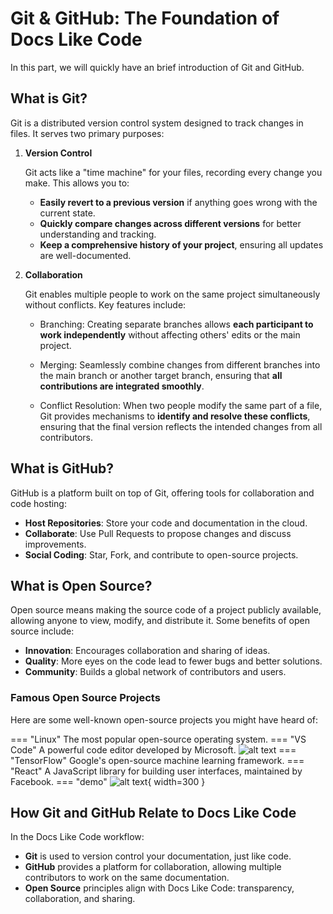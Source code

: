 # Git & GitHub: The Foundation of Docs Like Code

In this part, we will quickly have an brief introduction of Git and GitHub.

## What is Git?

Git is a distributed version control system designed to track changes in files. It serves two primary purposes:

1. **Version Control**

    Git acts like a "time machine" for your files, recording every change you make. This allows you to:

    - **Easily revert to a previous version** if anything goes wrong with the current state.
    - **Quickly compare changes across different versions** for better understanding and tracking.
    - **Keep a comprehensive history of your project**, ensuring all updates are well-documented.

2. **Collaboration**

    Git enables multiple people to work on the same project simultaneously without conflicts. Key features include:

    - Branching: Creating separate branches allows **each participant to work independently** without affecting others' edits or the main project.

    - Merging: Seamlessly combine changes from different branches into the main branch or another target branch, ensuring that **all contributions are integrated smoothly**.

    - Conflict Resolution: When two people modify the same part of a file, Git provides mechanisms to **identify and resolve these conflicts**, ensuring that the final version reflects the intended changes from all contributors.

## What is GitHub?

GitHub is a platform built on top of Git, offering tools for collaboration and code hosting:

- **Host Repositories**: Store your code and documentation in the cloud.
- **Collaborate**: Use Pull Requests to propose changes and discuss improvements.
- **Social Coding**: Star, Fork, and contribute to open-source projects.

## What is Open Source?

Open source means making the source code of a project publicly available, allowing anyone to view, modify, and distribute it. Some benefits of open source include:

- **Innovation**: Encourages collaboration and sharing of ideas.
- **Quality**: More eyes on the code lead to fewer bugs and better solutions.
- **Community**: Builds a global network of contributors and users.

### Famous Open Source Projects

Here are some well-known open-source projects you might have heard of:

=== "Linux"
    The most popular open-source operating system.
=== "VS Code"
    A powerful code editor developed by Microsoft.
    ![alt text](../assets/download-vscode.png)
=== "TensorFlow"
    Google's open-source machine learning framework.
=== "React"
    A JavaScript library for building user interfaces, maintained by Facebook.
=== "demo"
    ![alt text](../assets/favicon.ico){ width=300 }

## How Git and GitHub Relate to Docs Like Code

In the Docs Like Code workflow:

- **Git** is used to version control your documentation, just like code.
- **GitHub** provides a platform for collaboration, allowing multiple contributors to work on the same documentation.
- **Open Source** principles align with Docs Like Code: transparency, collaboration, and sharing.
